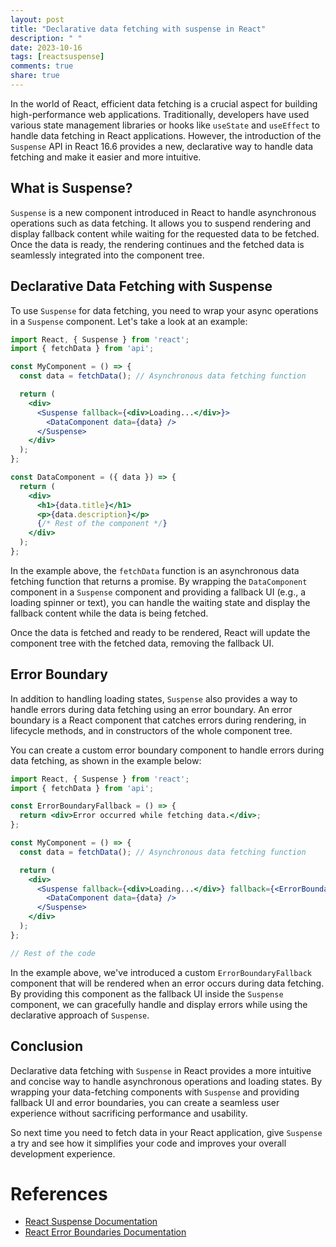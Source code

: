 ```yaml
---
layout: post
title: "Declarative data fetching with suspense in React"
description: " "
date: 2023-10-16
tags: [reactsuspense]
comments: true
share: true
---
```


In the world of React, efficient data fetching is a crucial aspect for building high-performance web applications. Traditionally, developers have used various state management libraries or hooks like `useState` and `useEffect` to handle data fetching in React applications. However, the introduction of the `Suspense` API in React 16.6 provides a new, declarative way to handle data fetching and make it easier and more intuitive.

## What is Suspense?

`Suspense` is a new component introduced in React to handle asynchronous operations such as data fetching. It allows you to suspend rendering and display fallback content while waiting for the requested data to be fetched. Once the data is ready, the rendering continues and the fetched data is seamlessly integrated into the component tree.

## Declarative Data Fetching with Suspense

To use `Suspense` for data fetching, you need to wrap your async operations in a `Suspense` component. Let's take a look at an example:

```jsx
import React, { Suspense } from 'react';
import { fetchData } from 'api';

const MyComponent = () => {
  const data = fetchData(); // Asynchronous data fetching function

  return (
    <div>
      <Suspense fallback={<div>Loading...</div>}>
        <DataComponent data={data} />
      </Suspense>
    </div>
  );
};

const DataComponent = ({ data }) => {
  return (
    <div>
      <h1>{data.title}</h1>
      <p>{data.description}</p>
      {/* Rest of the component */}
    </div>
  );
};
```

In the example above, the `fetchData` function is an asynchronous data fetching function that returns a promise. By wrapping the `DataComponent` component in a `Suspense` component and providing a fallback UI (e.g., a loading spinner or text), you can handle the waiting state and display the fallback content while the data is being fetched.

Once the data is fetched and ready to be rendered, React will update the component tree with the fetched data, removing the fallback UI.

## Error Boundary

In addition to handling loading states, `Suspense` also provides a way to handle errors during data fetching using an error boundary. An error boundary is a React component that catches errors during rendering, in lifecycle methods, and in constructors of the whole component tree.

You can create a custom error boundary component to handle errors during data fetching, as shown in the example below:

```jsx
import React, { Suspense } from 'react';
import { fetchData } from 'api';

const ErrorBoundaryFallback = () => {
  return <div>Error occurred while fetching data.</div>;
};

const MyComponent = () => {
  const data = fetchData(); // Asynchronous data fetching function

  return (
    <div>
      <Suspense fallback={<div>Loading...</div>} fallback={<ErrorBoundaryFallback />}>
        <DataComponent data={data} />
      </Suspense>
    </div>
  );
};

// Rest of the code
```

In the example above, we've introduced a custom `ErrorBoundaryFallback` component that will be rendered when an error occurs during data fetching. By providing this component as the fallback UI inside the `Suspense` component, we can gracefully handle and display errors while using the declarative approach of `Suspense`.

## Conclusion

Declarative data fetching with `Suspense` in React provides a more intuitive and concise way to handle asynchronous operations and loading states. By wrapping your data-fetching components with `Suspense` and providing fallback UI and error boundaries, you can create a seamless user experience without sacrificing performance and usability. 

So next time you need to fetch data in your React application, give `Suspense` a try and see how it simplifies your code and improves your overall development experience.

# References
- [React Suspense Documentation](https://reactjs.org/docs/react-api.html#reactsuspense)
- [React Error Boundaries Documentation](https://reactjs.org/docs/error-boundaries.html)